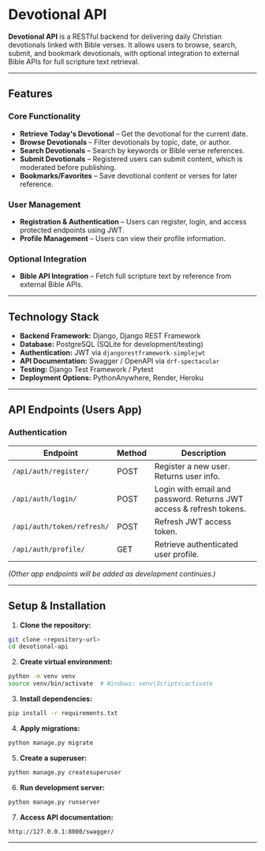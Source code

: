 # Devotional API

**Devotional API** is a RESTful backend for delivering daily Christian devotionals linked with Bible verses.
It allows users to browse, search, submit, and bookmark devotionals, with optional integration to external Bible APIs for full scripture text retrieval.

---

## Features

### Core Functionality

* **Retrieve Today's Devotional** – Get the devotional for the current date.
* **Browse Devotionals** – Filter devotionals by topic, date, or author.
* **Search Devotionals** – Search by keywords or Bible verse references.
* **Submit Devotionals** – Registered users can submit content, which is moderated before publishing.
* **Bookmarks/Favorites** – Save devotional content or verses for later reference.

### User Management

* **Registration & Authentication** – Users can register, login, and access protected endpoints using JWT.
* **Profile Management** – Users can view their profile information.

### Optional Integration

* **Bible API Integration** – Fetch full scripture text by reference from external Bible APIs.

---

## Technology Stack

* **Backend Framework:** Django, Django REST Framework
* **Database:** PostgreSQL (SQLite for development/testing)
* **Authentication:** JWT via `djangorestframework-simplejwt`
* **API Documentation:** Swagger / OpenAPI via `drf-spectacular`
* **Testing:** Django Test Framework / Pytest
* **Deployment Options:** PythonAnywhere, Render, Heroku

---

## API Endpoints (Users App)

### Authentication

| Endpoint                   | Method | Description                                                         |
| -------------------------- | ------ | ------------------------------------------------------------------- |
| `/api/auth/register/`      | POST   | Register a new user. Returns user info.                             |
| `/api/auth/login/`         | POST   | Login with email and password. Returns JWT access & refresh tokens. |
| `/api/auth/token/refresh/` | POST   | Refresh JWT access token.                                           |
| `/api/auth/profile/`       | GET    | Retrieve authenticated user profile.                                |

*(Other app endpoints will be added as development continues.)*

---

## Setup & Installation

1. **Clone the repository:**

```bash
git clone <repository-url>
cd devotional-api
```

2. **Create virtual environment:**

```bash
python -m venv venv
source venv/bin/activate  # Windows: venv\Scripts\activate
```

3. **Install dependencies:**

```bash
pip install -r requirements.txt
```

4. **Apply migrations:**

```bash
python manage.py migrate
```

5. **Create a superuser:**

```bash
python manage.py createsuperuser
```

6. **Run development server:**

```bash
python manage.py runserver
```

7. **Access API documentation:**

```
http://127.0.0.1:8000/swagger/
```

---
